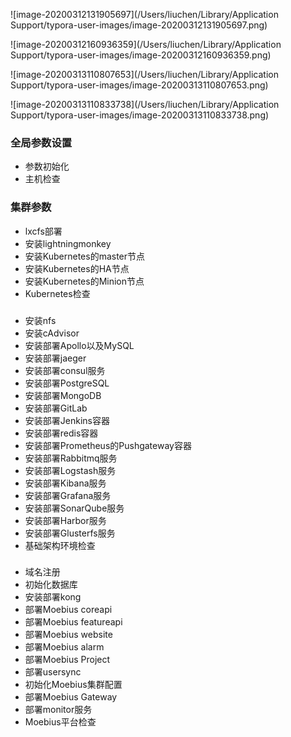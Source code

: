![image-20200312131905697](/Users/liuchen/Library/Application Support/typora-user-images/image-20200312131905697.png)

![image-20200312160936359](/Users/liuchen/Library/Application Support/typora-user-images/image-20200312160936359.png)



![image-20200313110807653](/Users/liuchen/Library/Application Support/typora-user-images/image-20200313110807653.png)

![image-20200313110833738](/Users/liuchen/Library/Application Support/typora-user-images/image-20200313110833738.png)



### 全局参数设置

- 参数初始化
- 主机检查

###  集群参数

- lxcfs部署
- 安装lightningmonkey
- 安装Kubernetes的master节点
- 安装Kubernetes的HA节点
- 安装Kubernetes的Minion节点
- Kubernetes检查

###  

- 安装nfs
- 安装cAdvisor
- 安装部署Apollo以及MySQL
- 安装部署jaeger
- 安装部署consul服务
- 安装部署PostgreSQL
- 安装部署MongoDB
- 安装部署GitLab
- 安装部署Jenkins容器
- 安装部署redis容器
- 安装部署Prometheus的Pushgateway容器
- 安装部署Rabbitmq服务
- 安装部署Logstash服务
- 安装部署Kibana服务
- 安装部署Grafana服务
- 安装部署SonarQube服务
- 安装部署Harbor服务
- 安装部署Glusterfs服务
- 基础架构环境检查

### 

- 域名注册
- 初始化数据库
- 安装部署kong
- 部署Moebius coreapi
- 部署Moebius featureapi
- 部署Moebius website
- 部署Moebius alarm
- 部署Moebius Project
- 部署usersync
- 初始化Moebius集群配置
- 部署Moebius Gateway
- 部署monitor服务
- Moebius平台检查